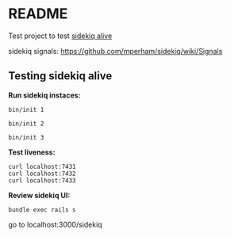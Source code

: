 # README

Test project to test [sidekiq alive](https://github.com/arturictus/sidekiq_alive) 

sidekiq signals:
https://github.com/mperham/sidekiq/wiki/Signals

## Testing sidekiq alive

__Run sidekiq instaces:__

```
bin/init 1
```
```
bin/init 2
```
```
bin/init 3
```

__Test liveness:__

```
curl localhost:7431
curl localhost:7432
curl localhost:7433
```

__Review sidekiq UI:__

```
bundle exec rails s
```

go to localhost:3000/sidekiq
